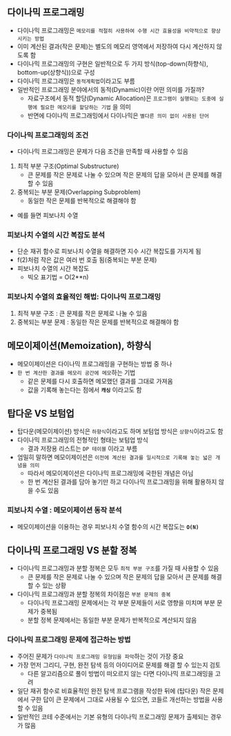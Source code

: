 ## 다이나믹 프로그래밍
- 다이나믹 프로그래밍은 `메모리를 적절히 사용하여 수행 시간 효율성을 비약적으로 향상시키는 방법`
- 이미 계산된 결과(작은 문제)는 별도의 메모리 영역에서 저장하여 다시 계산하지 않도록 함
- 다이나믹 프로그래밍의 구현은 일반적으로 두 가지 방식(top-down(하향식), bottom-up(상향식))으로 구성
- 다이나믹 프로그래밍은 `동적계획법`이라고도 부름
- 일반적인 프로그래밍 분야에서의 동적(Dynamic)이란 어떤 의미를 가질까?
    - 자료구조에서 동적 할당(Dynamic Allocation)은 `프로그램이 실행되는 도중에 실행에 필요한 메모리를 할당하는 기법` 을 의미
    - 반면에 다이나믹 프로그래밍에서 다이나믹은 `별다른 의미 없이 사용된 단어`

### 다이나믹 프로그래밍의 조건
- 다이나믹 프로그래밍은 문제가 다음 조건을 만족할 때 사용할 수 있음
1. 최적 부분 구조(Optimal Substructure)
    - 큰 문제를 작은 문제로 나눌 수 있으며 작은 문제의 답을 모아서 큰 문제를 해결할 수 있음
2. 중복되는 부분 문제(Overlapping Subproblem)
    - 동일한 작은 문제를 반복적으로 해결해야 함

- 예를 들면 피보나치 수열

### 피보나치 수열의 시간 복잡도 분석
- 단순 재귀 함수로 피보나치 수열을 해결하면 지수 시간 복잡도를 가지게 됨
- f(2)처럼 작은 값은 여러 번 호출 됨(중복되는 부분 문제)
- 피보나치 수열의 시간 복잡도
    - 빅오 표기법 = O(2**n)

### 피보나치 수열의 효율적인 해법: 다이나믹 프로그래밍
1. 최적 부분 구조 : 큰 문제를 작은 문제로 나눌 수 있음
2. 중복되는 부분 문제 : 동일한 작은 문제를 반복적으로 해결해야 함

## 메모이제이션(Memoization), 하향식
- 메모이제이션은 다이나믹 프로그래밍을 구현하는 방법 중 하나
- `한 번 계산한 결과를 메모리 공간에 메모`하는 기법
    - 같은 문제를 다시 호출하면 메모했던 결과를  그대로 가져옴
    - 값을 기록해 놓는다는 점에서 **`캐싱`** 이라고도 함

## 탑다운 VS 보텀업
- 탑다운(메모이제이션) 방식은 `하향식`이라고도 하며 보텀업 방식은 `상향식`이라고도 함
- 다이나믹 프로그래밍의 전형적인 형태는 보텀업 방식
    - 결과 저장용 리스트는 `DP 테이블` 이라고 부름
- 엄밀히 말하면 메모이제이션은 `이전에 계산된 결과를 일시적으로 기록해 놓는 넓은 개념을 의미`
    - 따라서 메모이제이션은 다이나믹 프로그래밍에 국한된 개념은 아님
    - 한 번 계산된 결과를 담아 놓기만 하고 다이나믹 프로그래밍을 위해 활용하지 않을 수도 있음

### 피보나치 수열 : 메모이제이션 동작 분석
- 메모이제이션을 이용하는 경우 피보나치 수열 함수의 시간 복잡도는 **`O(N)`**

## 다이나믹 프로그래밍 VS 분할 정복
- 다이나믹 프로그래밍과 분할 정복은 모두 `최적 부분 구조`를 가질 때 사용할 수 있음
    - 큰 문제를 작은 문제로 나눌 수 있으며 작은 문제의 답을 모아서 큰 문제를 해결할 수 있는 상황
- 다이나믹 프로그래밍과 분할 정복의 차이점은 `부분 문제의 중복`
    - 다이나믹 프로그래밍 문제에서는 각 부분 문제들이 서로 영향을 미치며 부분 문제가 중복됨
    - 분할 정복 문제에서는 동일한 부분 문제가 반복적으로 계산되지 않음

### 다이나믹 프로그래밍 문제에 접근하는 방법
- 주어진 문제가 `다이나믹 프로그래밍 유형임을 파악`하는 것이 가장 중요
- 가장 먼저 그리디, 구현, 완전 탐색 등의 아이디어로 문제를 해결 할 수 있는지 검토
    - 다른 알고리즘으로 풀이 방법이 떠오르지 않는 다면 다이나믹 프로그래밍을 고려
- 일단 재귀 함수로 비효율적인 완전 탐색 프로그램을 작성한 뒤에 (탑다운) 작은 문제에서 구한 답이 큰 문제에서 그대로 사용될 수 있으면, 코들르 개선하는 방법을 사용할 수 있음
- 일반적인 코테 수준에서는 기본 유형의 다이나믹 프로그래밍 문제가 출제되는 경우가 많음